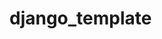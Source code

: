 # django_template

<!-- Pipfile参照ドキュメント -->
<!-- https://qiita.com/y-tsutsu/items/54c10e0b2c6b565c887a#christmas_tree%E3%82%B9%E3%82%AF%E3%83%AA%E3%83%97%E3%83%88%E3%81%AE%E7%99%BB%E9%8C%B2 -->